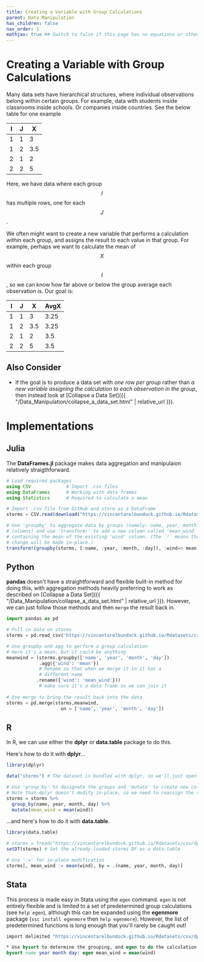 ```yaml
---
title: Creating a Variable with Group Calculations
parent: Data Manipulation
has_children: false
nav_order: 1
mathjax: true ## Switch to false if this page has no equations or other math rendering.
---
```


# Creating a Variable with Group Calculations

Many data sets have hierarchical structures, where individual observations belong within certain groups. For example, data with students inside classrooms inside schools. Or companies inside countries. See the below table for one example

| I | J | X |
| - | - | - |
| 1 | 1 | 3 |
| 1 | 2 | 3.5 |
| 2 | 1 | 2 |
| 2 | 2 | 5 |

Here, we have data where each group $$I$$ has multiple rows, one for each $$J$$. 

We often might want to create a new variable that performs a calculation *within* each group, and assigns the result to each value in that group. For example, perhaps we want to calculate the mean of $$X$$ within each group $$I$$, so we can know how far above or below the group average each observation is. Our goal is:


| I | J | X | AvgX |
| - | - | - | -    |
| 1 | 1 | 3 | 3.25 |
| 1 | 2 | 3.5 | 3.25 |
| 2 | 1 | 2 | 3.5 | 
| 2 | 2 | 5 | 3.5 |


## Also Consider

- If the goal is to produce a data set with *one row per group* rather than *a new variable assigning the calculation to each observation in the group*, then instead look at [Collapse a Data Set]({{ "/Data_Manipulation/collapse_a_data_set.html" | relative_url }}).

# Implementations

## Julia 

The **DataFrames.jl** package makes data aggregation and manipulaion relatively straigthforward. 

```julia
# Load required packages
using CSV             # Import .csv files 
using DataFrames      # Working with data frames 
using Statistics      # Required to calculate a mean 

# Import .csv file from GitHub and store as a DataFrame 
storms = CSV.read(download("https://vincentarelbundock.github.io/Rdatasets/csv/dplyr/storms.csv"), DataFrame)

# Use 'groupby' to aggregate data by groups (namely: name, year, month and day
# columns) and use 'transform!' to add a new column called 'mean_wind'
# containing the mean of the existing 'wind' column. (The `!` means that this
# change will be made in-place.)
transform!(groupby(storms, [:name, :year, :month, :day]), :wind=> mean => :mean_wind)
```

## Python

**pandas** doesn't have a straightforward and flexible built-in method for doing this, with aggregation methods heavily preferring to work as described on [Collapse a Data Set]({{ "/Data_Manipulation/collapse_a_data_set.html" | relative_url }}). However, we can just follow those methods and then `merge` the result back in.

```python
import pandas as pd

# Pull in data on storms
storms = pd.read_csv('https://vincentarelbundock.github.io/Rdatasets/csv/dplyr/storms.csv')

# Use groupby and agg to perform a group calculation
# Here it's a mean, but it could be anything
meanwind = (storms.groupby(['name', 'year', 'month', 'day'])
            .agg({'wind': 'mean'})
            # Rename so that when we merge it in it has a 
            # different name
           .rename({'wind': 'mean_wind'}))
            # make sure it's a data frame so we can join it  
    
# Use merge to bring the result back into the data
storms = pd.merge(storms,meanwind,
                    on = ['name', 'year', 'month', 'day'])
```

## R

In R, we can use either the **dplyr** or **data.table** package to do this.

Here's how to do it with **dplyr**...

```r
library(dplyr)

data("storms") # The dataset is bundled with dplyr, so we'll just open directly

# Use 'group_by' to designate the groups and 'mutate' to create new column(s).
# Note that dplyr doesn't modify in-place, so we need to reassign the result.
storms = storms %>%
  group_by(name, year, month, day) %>%
  mutate(mean_wind = mean(wind))
```

...and here's how to do it with **data.table**.

```r
library(data.table)

# storms = fread("https://vincentarelbundock.github.io/Rdatasets/csv/dplyr/storms.csv")
setDT(storms) # Set the already-loaded storms DF as a data.table

# Use ':=' for in-place modification
storms[, mean_wind := mean(wind), by = .(name, year, month, day)]
```


## Stata

This process is made easy in Stata using the `egen` command. `egen` is not entirely flexible and is limited to a set of predetermined group calculations (see `help egen`), although this can be expanded using the **egenmore** package (`ssc install egenmore` then `help egenmore`). However, the list of predetermined functions is long enough that you'll rarely be caught out!

```stata
import delimited "https://vincentarelbundock.github.io/Rdatasets/csv/dplyr/storms.csv", clear

* Use bysort to determine the grouping, and egen to do the calculation
bysort name year month day: egen mean_wind = mean(wind)
```
